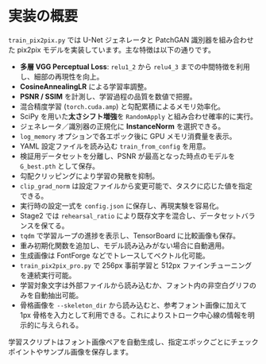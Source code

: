 # 実装の概要

`train_pix2pix.py` では U-Net ジェネレータと PatchGAN 識別器を組み合わせた pix2pix モデルを実装しています。主な特徴は以下の通りです。

- **多層 VGG Perceptual Loss**: `relu1_2` から `relu4_3` までの中間特徴を利用し、細部の再現性を向上。
- **CosineAnnealingLR** による学習率調整。
- **PSNR / SSIM** を計測し、学習過程の品質を数値で把握。
- 混合精度学習 (`torch.cuda.amp`) と勾配累積によるメモリ効率化。
- SciPy を用いた**太さシフト増強**を ``RandomApply`` と組み合わせ確率的に実行。
- ジェネレータ／識別器の正規化に **InstanceNorm** を選択できる。
- `log_memory` オプションで各エポック後に GPU メモリ消費量を表示。
- YAML 設定ファイルを読み込む `train_from_config` を用意。
- 検証用データセットを分離し、PSNR が最高となった時点のモデルを `G_best.pth` として保存。
- 勾配クリッピングにより学習の発散を抑制。
- `clip_grad_norm` は設定ファイルから変更可能で、タスクに応じた値を指定できる。
- 実行時の設定一式を ``config.json`` に保存し、再現実験を容易化。
- Stage2 では `rehearsal_ratio` により既存文字を混合し、データセットバランスを保てる。
- `tqdm` で学習ループの進捗を表示し、TensorBoard に比較画像も保存。
- 重み初期化関数を追加し、モデル読み込みがない場合に自動適用。
- 生成画像は FontForge などでトレースしてベクトル化可能。
- `train_pix2pix_pro.py` で 256px 事前学習と 512px ファインチューニングを連続実行可能。
- 学習対象文字は外部ファイルから読み込むか、フォント内の非空白グリフのみを自動抽出可能。
- 骨格画像を ``--skeleton_dir`` から読み込むと、参考フォント画像に加えて 1px 骨格を入力として利用できる。これによりストローク中心線の情報を明示的に与えられる。

学習スクリプトはフォント画像ペアを自動生成し、指定エポックごとにチェックポイントやサンプル画像を保存します。
